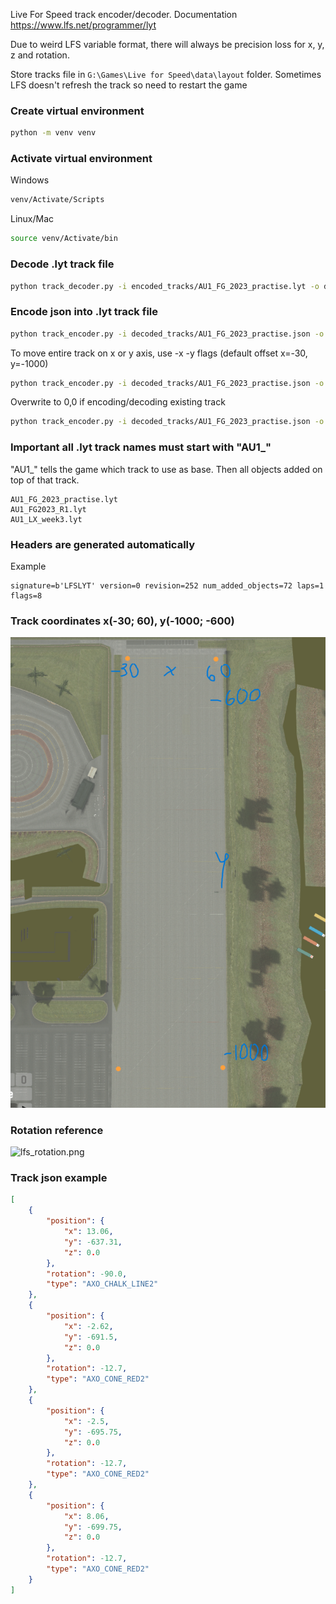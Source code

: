 Live For Speed track encoder/decoder. Documentation https://www.lfs.net/programmer/lyt

Due to weird LFS variable format, there will always be precision loss for x, y, z and rotation.

Store tracks file in `G:\Games\Live for Speed\data\layout` folder. Sometimes LFS doesn't refresh the track so need to restart the game

### Create virtual environment
```bash
python -m venv venv
```

### Activate virtual environment
Windows
```bash
venv/Activate/Scripts
```

Linux/Mac
```bash
source venv/Activate/bin
```

### Decode .lyt track file 
```bash
python track_decoder.py -i encoded_tracks/AU1_FG_2023_practise.lyt -o decoded_tracks/AU1_FG_2023_practise.json
```

### Encode json into .lyt track file
```bash
python track_encoder.py -i decoded_tracks/AU1_FG_2023_practise.json -o encoded_tracks/AU1_FG_2023_practise_2.lyt
```

To move entire track on x or y axis, use -x -y flags (default offset x=-30, y=-1000)
```bash
python track_encoder.py -i decoded_tracks/AU1_FG_2023_practise.json -o encoded_tracks/AU1_FG_2023_practise_2.lyt -x 10 -y 10
```

Overwrite to 0,0 if encoding/decoding existing track
```bash
python track_encoder.py -i decoded_tracks/AU1_FG_2023_practise.json -o encoded_tracks/AU1_FG_2023_practise_2.lyt -x 0 -y 0
```

### Important all .lyt track names must start with "AU1_"
"AU1_" tells the game which track to use as base. Then all objects added on top of that track.
```text
AU1_FG_2023_practise.lyt
AU1_FG2023_R1.lyt
AU1_LX_week3.lyt
```

### Headers are generated automatically
Example
```text
signature=b'LFSLYT' version=0 revision=252 num_added_objects=72 laps=1 flags=8
```

### Track coordinates x(-30; 60), y(-1000; -600)
![lfs_track_coordinates.png](images/lfs_track_coordinates.png)

### Rotation reference
![lfs_rotation.png](images/lfs_rotation.png)

### Track json example
```json
[
    {
        "position": {
            "x": 13.06,
            "y": -637.31,
            "z": 0.0
        },
        "rotation": -90.0,
        "type": "AXO_CHALK_LINE2"
    },
    {
        "position": {
            "x": -2.62,
            "y": -691.5,
            "z": 0.0
        },
        "rotation": -12.7,
        "type": "AXO_CONE_RED2"
    },
    {
        "position": {
            "x": -2.5,
            "y": -695.75,
            "z": 0.0
        },
        "rotation": -12.7,
        "type": "AXO_CONE_RED2"
    },
    {
        "position": {
            "x": 8.06,
            "y": -699.75,
            "z": 0.0
        },
        "rotation": -12.7,
        "type": "AXO_CONE_RED2"
    }
]
```
